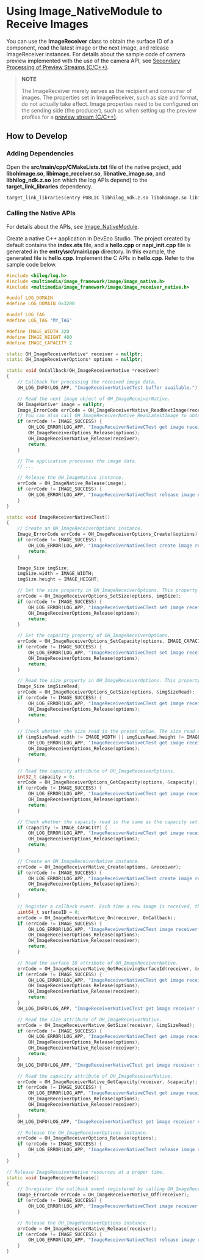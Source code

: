 # Using Image_NativeModule to Receive Images
<!--Kit: Image Kit-->
<!--Subsystem: Multimedia-->
<!--Owner: @aulight02-->
<!--Designer: @liyang_bryan-->
<!--Tester: @xchaosioda-->
<!--Adviser: @w_Machine_cc-->

You can use the **ImageReceiver** class to obtain the surface ID of a component, read the latest image or the next image, and release ImageReceiver instances. For details about the sample code of camera preview implemented with the use of the camera API, see [Secondary Processing of Preview Streams (C/C++)](../camera/native-camera-preview-imageReceiver.md).

> **NOTE**
>
> The ImageReceiver merely serves as the recipient and consumer of images. The properties set in ImageReceiver, such as size and format, do not actually take effect. Image properties need to be configured on the sending side (the producer), such as when setting up the preview profiles for a [preview stream (C/C++)](../camera/native-camera-preview.md).

## How to Develop

### Adding Dependencies

Open the **src/main/cpp/CMakeLists.txt** file of the native project, add **libohimage.so**, **libimage_receiver.so**, **libnative_image.so**, and **libhilog_ndk.z.so** (on which the log APIs depend) to the **target_link_libraries** dependency.

```txt
target_link_libraries(entry PUBLIC libhilog_ndk.z.so libohimage.so libimage_receiver.so libnative_image.so)
```

### Calling the Native APIs

For details about the APIs, see [Image_NativeModule](../../reference/apis-image-kit/capi-image-nativemodule.md).

Create a native C++ application in DevEco Studio. The project created by default contains the **index.ets** file, and a **hello.cpp** or **napi_init.cpp** file is generated in the **entry\src\main\cpp** directory. In this example, the generated file is **hello.cpp**. Implement the C APIs in **hello.cpp**. Refer to the sample code below.

```c++
#include <hilog/log.h>
#include <multimedia/image_framework/image/image_native.h>
#include <multimedia/image_framework/image/image_receiver_native.h>

#undef LOG_DOMAIN
#define LOG_DOMAIN 0x3200

#undef LOG_TAG
#define LOG_TAG "MY_TAG"

#define IMAGE_WIDTH 320
#define IMAGE_HEIGHT 480
#define IMAGE_CAPACITY 2

static OH_ImageReceiverNative* receiver = nullptr;
static OH_ImageReceiverOptions* options = nullptr;

static void OnCallback(OH_ImageReceiverNative *receiver)
{
    // Callback for processing the received image data.
    OH_LOG_INFO(LOG_APP, "ImageReceiverNativeCTest buffer available.");

    // Read the next image object of OH_ImageReceiverNative.
    OH_ImageNative* image = nullptr;
    Image_ErrorCode errCode = OH_ImageReceiverNative_ReadNextImage(receiver, &image); 
    // You can also call OH_ImageReceiverNative_ReadLatestImage to obtain image data.
    if (errCode != IMAGE_SUCCESS) {
        OH_LOG_ERROR(LOG_APP, "ImageReceiverNativeCTest get image receiver next image failed, errCode: %{public}d.", errCode);
        OH_ImageReceiverOptions_Release(options);
        OH_ImageReceiverNative_Release(receiver);
        return;
    }

    // The application processes the image data.
    // ...

    // Release the OH_ImageNative instance.
    errCode = OH_ImageNative_Release(image);
    if (errCode != IMAGE_SUCCESS) {
        OH_LOG_ERROR(LOG_APP, "ImageReceiverNativeCTest release image native failed, errCode: %{public}d.", errCode);
    }
}

static void ImageReceiverNativeCTest()
{
    // Create an OH_ImageReceiverOptions instance.
    Image_ErrorCode errCode = OH_ImageReceiverOptions_Create(&options);
    if (errCode != IMAGE_SUCCESS) {
        OH_LOG_ERROR(LOG_APP, "ImageReceiverNativeCTest create image receiver options failed, errCode: %{public}d.", errCode);
        return;
    }

    Image_Size imgSize;
    imgSize.width = IMAGE_WIDTH;
    imgSize.height = IMAGE_HEIGHT;

    // Set the size property in OH_ImageReceiverOptions. This property is a mandatory input parameter and does not actually take effect. Image properties are determined by the producer, for example, the camera.
    errCode = OH_ImageReceiverOptions_SetSize(options, imgSize);
    if (errCode != IMAGE_SUCCESS) {
        OH_LOG_ERROR(LOG_APP, "ImageReceiverNativeCTest set image receiver options size failed, errCode: %{public}d.", errCode);
        OH_ImageReceiverOptions_Release(options);
        return;
    }

    // Set the capacity property of OH_ImageReceiverOptions.
    errCode = OH_ImageReceiverOptions_SetCapacity(options, IMAGE_CAPACITY);
    if (errCode != IMAGE_SUCCESS) {
        OH_LOG_ERROR(LOG_APP, "ImageReceiverNativeCTest set image receiver options capacity failed, errCode: %{public}d.", errCode);
        OH_ImageReceiverOptions_Release(options);
        return;
    }

    // Read the size property in OH_ImageReceiverOptions. This property does not actually take effect. Image properties are determined by the producer, for example, the camera.
    Image_Size imgSizeRead;
    errCode = OH_ImageReceiverOptions_GetSize(options, &imgSizeRead);
    if (errCode != IMAGE_SUCCESS) {
        OH_LOG_ERROR(LOG_APP, "ImageReceiverNativeCTest get image receiver options size failed, errCode: %{public}d.", errCode);
        OH_ImageReceiverOptions_Release(options);
        return;
    }

    // Check whether the size read is the preset value. The size read does not take effect actually. The image width and height are determined by the producer, for example, the camera.
    if (imgSizeRead.width != IMAGE_WIDTH || imgSizeRead.height != IMAGE_HEIGHT) {
        OH_LOG_ERROR(LOG_APP, "ImageReceiverNativeCTest get image receiver options size failed, width: %{public}d, height: %{public}d.", imgSizeRead.width, imgSizeRead.height);
        OH_ImageReceiverOptions_Release(options);
        return;
    }

    // Read the capacity attribute of OH_ImageReceiverOptions.
    int32_t capacity = 0;
    errCode = OH_ImageReceiverOptions_GetCapacity(options, &capacity);
    if (errCode != IMAGE_SUCCESS) {
        OH_LOG_ERROR(LOG_APP, "ImageReceiverNativeCTest get image receiver options capacity failed, errCode: %{public}d.", errCode);
        OH_ImageReceiverOptions_Release(options);
        return;
    }

    // Check whether the capacity read is the same as the capacity set.
    if (capacity != IMAGE_CAPACITY) {
        OH_LOG_ERROR(LOG_APP, "ImageReceiverNativeCTest get image receiver options capacity failed, capacity: %{public}d.", capacity);
        OH_ImageReceiverOptions_Release(options);
        return;
    }

    // Create an OH_ImageReceiverNative instance.
    errCode = OH_ImageReceiverNative_Create(options, &receiver);
    if (errCode != IMAGE_SUCCESS) {
        OH_LOG_ERROR(LOG_APP, "ImageReceiverNativeCTest create image receiver failed, errCode: %{public}d.", errCode);
        OH_ImageReceiverOptions_Release(options);
        return;
    }

    // Register a callback event. Each time a new image is received, the callback event is triggered.
    uint64_t surfaceID = 0;
    errCode = OH_ImageReceiverNative_On(receiver, OnCallback);
    if (errCode != IMAGE_SUCCESS) {
        OH_LOG_ERROR(LOG_APP, "ImageReceiverNativeCTest image receiver on failed, errCode: %{public}d.", errCode);
        OH_ImageReceiverOptions_Release(options);
        OH_ImageReceiverNative_Release(receiver);
        return;
    }

    // Read the surface ID attribute of OH_ImageReceiverNative.
    errCode = OH_ImageReceiverNative_GetReceivingSurfaceId(receiver, &surfaceID);
    if (errCode != IMAGE_SUCCESS) {
        OH_LOG_ERROR(LOG_APP, "ImageReceiverNativeCTest get image receiver surfaceID failed, errCode: %{public}d.", errCode);
        OH_ImageReceiverOptions_Release(options);
        OH_ImageReceiverNative_Release(receiver);
        return;
    }
    OH_LOG_INFO(LOG_APP, "ImageReceiverNativeCTest get image receiver surfaceID: %{public}lu.", surfaceID);

    // Read the size attribute of OH_ImageReceiverNative.
    errCode = OH_ImageReceiverNative_GetSize(receiver, &imgSizeRead);
    if (errCode != IMAGE_SUCCESS) {
        OH_LOG_ERROR(LOG_APP, "ImageReceiverNativeCTest get image receiver size failed, errCode: %{public}d.", errCode);
        OH_ImageReceiverOptions_Release(options);
        OH_ImageReceiverNative_Release(receiver);
        return;
    }
    OH_LOG_INFO(LOG_APP, "ImageReceiverNativeCTest get image receiver size: width = %{public}d, height = %{public}d.", imgSizeRead.width, imgSizeRead.height);

    // Read the capacity attribute of OH_ImageReceiverNative.
    errCode = OH_ImageReceiverNative_GetCapacity(receiver, &capacity);
    if (errCode != IMAGE_SUCCESS) {
        OH_LOG_ERROR(LOG_APP, "ImageReceiverNativeCTest get image receiver capacity failed, errCode: %{public}d.", errCode);
        OH_ImageReceiverOptions_Release(options);
        OH_ImageReceiverNative_Release(receiver);
        return;
    }
    OH_LOG_INFO(LOG_APP, "ImageReceiverNativeCTest get image receiver capacity: %{public}d.", capacity);

    // Release the OH_ImageReceiverOptions instance.
    errCode = OH_ImageReceiverOptions_Release(options);
    if (errCode != IMAGE_SUCCESS) {
        OH_LOG_ERROR(LOG_APP, "ImageReceiverNativeCTest release image receiver options failed, errCode: %{public}d.", errCode);
    }
}

// Release ImageReceiverNative resources at a proper time.
static void ImageReceiverRelease()
{
    // Unregister the callback event registered by calling OH_ImageReceiverNative_On.
    Image_ErrorCode errCode = OH_ImageReceiverNative_Off(receiver);
    if (errCode != IMAGE_SUCCESS) {
        OH_LOG_ERROR(LOG_APP, "ImageReceiverNativeCTest image receiver off failed, errCode: %{public}d.", errCode);
    }

    // Release the OH_ImageReceiverOptions instance.
    errCode = OH_ImageReceiverNative_Release(receiver);
    if (errCode != IMAGE_SUCCESS) {
        OH_LOG_ERROR(LOG_APP, "ImageReceiverNativeCTest release image receiver failed, errCode: %{public}d.", errCode);
    }
}
```

